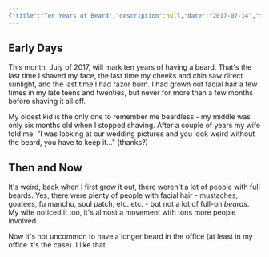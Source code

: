 ```yaml
---
{"title":"Ten Years of Beard","description":null,"date":"2017-07-14","tags":["beard","history","status"],"dg-publish":true,"created":"2017-07-14T11:38:42","updated":"2025-08-05T15:38:18-04:00","permalink":"/notes/2017/ten-years-of-beard/","dgPassFrontmatter":true}
---
```



## Early Days

This month, July of 2017, will mark ten years of having a beard. That's the last time I shaved my face, the last time my cheeks and chin saw direct sunlight, and the last time I had razor burn. I had grown out facial hair a few times in my late teens and twenties, but never for more than a few months before shaving it all off.

My oldest kid is the only one to remember me beardless - my middle was only six months old when I stopped shaving. After a couple of years my wife told me, "I was looking at our wedding pictures and you look weird without the beard, you have to keep it..." (thanks?)

## Then and Now

It's weird, back when I first grew it out, there weren't a lot of people with full beards. Yes, there were plenty of people with facial hair - mustaches, goatees, fu manchu, soul patch, etc. etc. - but not a lot of full-on *beards*. My wife noticed it too, it's almost a movement with tons more people involved.

Now it's not uncommon to have a longer beard in the office (at least in my office it's the case). I like that.
